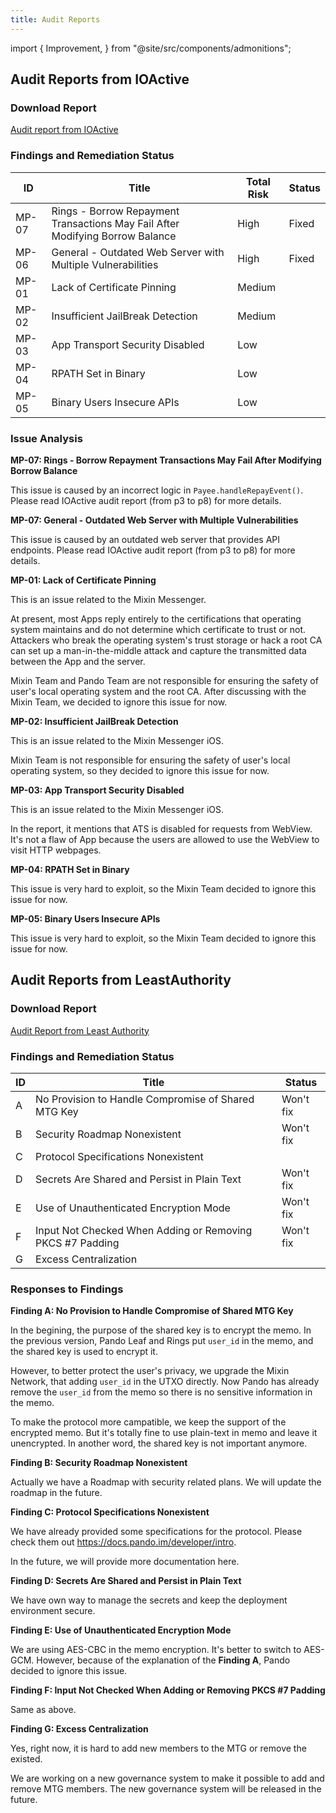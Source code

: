 ```yaml
---
title: Audit Reports
---
```


import { Improvement, } from "@site/src/components/admonitions";

<Improvement />

## Audit Reports from IOActive

### Download Report

[Audit report from IOActive](//docs.pando.im/reports/ioactive-report.pdf)

### Findings and Remediation Status

| ID    | Title                                                                         | Total Risk | Status |
| ----- | ----------------------------------------------------------------------------- | ---------- | ------ |
| MP-07 | Rings - Borrow Repayment Transactions May Fail After Modifying Borrow Balance | High       | Fixed  |
| MP-06 | General - Outdated Web Server with Multiple Vulnerabilities                   | High       | Fixed  |
| MP-01 | Lack of Certificate Pinning                                                   | Medium     |        |
| MP-02 | Insufficient JailBreak Detection                                              | Medium     |        |
| MP-03 | App Transport Security Disabled                                               | Low        |        |
| MP-04 | RPATH Set in Binary                                                           | Low        |        |
| MP-05 | Binary Users Insecure APIs                                                    | Low        |        |

### Issue Analysis

**MP-07: Rings - Borrow Repayment Transactions May Fail After Modifying Borrow Balance**

This issue is caused by an incorrect logic in `Payee.handleRepayEvent()`. Please read IOActive audit report (from p3 to p8) for more details.

**MP-07: General - Outdated Web Server with Multiple Vulnerabilities**

This issue is caused by an outdated web server that provides API endpoints. Please read IOActive audit report (from p3 to p8) for more details.

**MP-01: Lack of Certificate Pinning**

This is an issue related to the Mixin Messenger.

At present, most Apps reply entirely to the certifications that operating system maintains and do not determine which certificate to trust or not. Attackers who break the operating system's trust storage or hack a root CA can set up a man-in-the-middle attack and capture the transmitted data between the App and the server.

Mixin Team and Pando Team are not responsible for ensuring the safety of user's local operating system and the root CA. After discussing with the Mixin Team, we decided to ignore this issue for now.

**MP-02: Insufficient JailBreak Detection**

This is an issue related to the Mixin Messenger iOS.

Mixin Team is not responsible for ensuring the safety of user's local operating system, so they decided to ignore this issue for now.

**MP-03: App Transport Security Disabled**

This is an issue related to the Mixin Messenger iOS.

In the report, it mentions that ATS is disabled for requests from WebView. It's not a flaw of App because the users are allowed to use the WebView to visit HTTP webpages.

**MP-04: RPATH Set in Binary**

This issue is very hard to exploit, so the Mixin Team decided to ignore this issue for now.

**MP-05: Binary Users Insecure APIs**

This issue is very hard to exploit, so the Mixin Team decided to ignore this issue for now.

## Audit Reports from LeastAuthority

### Download Report

[Audit Report from Least Authority](//docs.pando.im/reports/least-authority-report.pdf)


### Findings and Remediation Status

| ID | Title                                                     | Status    |
| -- | --------------------------------------------------------- | --------- |
| A  | No Provision to Handle Compromise of Shared MTG Key       | Won't fix |
| B  | Security Roadmap Nonexistent                              | Won't fix |
| C  | Protocol Specifications Nonexistent                       |           |
| D  | Secrets Are Shared and Persist in Plain Text              | Won't fix |
| E  | Use of Unauthenticated Encryption Mode                    | Won't fix |
| F  | Input Not Checked When Adding or Removing PKCS #7 Padding | Won't fix |
| G  | Excess Centralization                                     |           |

### Responses to Findings

**Finding A: No Provision to Handle Compromise of Shared MTG Key**

In the begining, the purpose of the shared key is to encrypt the memo. In the previous version, Pando Leaf and Rings put `user_id` in the memo, and the shared key is used to encrypt it.

However, to better protect the user's privacy, we upgrade the Mixin Network, that adding `user_id` in the UTXO directly. Now Pando has already remove the `user_id` from the memo so there is no sensitive information in the memo.

To make the protocol more campatible, we keep the support of the encrypted memo. But it's totally fine to use plain-text in memo and leave it unencrypted. In another word, the shared key is not important anymore.

**Finding B: Security Roadmap Nonexistent**

Actually we have a Roadmap with security related plans. We will update the roadmap in the future.

**Finding C: Protocol Specifications Nonexistent**

We have already provided some specifications for the protocol. Please check them out https://docs.pando.im/developer/intro.

In the future, we will provide more documentation here.

**Finding D: Secrets Are Shared and Persist in Plain Text**

We have own way to manage the secrets and keep the deployment environment secure.

**Finding E: Use of Unauthenticated Encryption Mode**

We are using AES-CBC in the memo encryption. It's better to switch to AES-GCM. However, because of the explanation of the **Finding A**, Pando decided to ignore this issue.

**Finding F: Input Not Checked When Adding or Removing PKCS #7 Padding**

Same as above.

**Finding G: Excess Centralization**

Yes, right now, it is hard to add new members to the MTG or remove the existed.

We are working on a new governance system to make it possible to add and remove MTG members. The new governance system will be released in the future.

